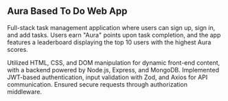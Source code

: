## Aura Based To Do Web App
Full-stack task management application where users can sign up, sign in, and add tasks. Users earn "Aura" points upon task completion, and the app features a leaderboard displaying the top 10 users with the highest Aura scores.

Utilized HTML, CSS, and DOM manipulation for dynamic front-end content, with a backend powered by Node.js, Express, and MongoDB. Implemented JWT-based authentication, input validation with Zod, and Axios for API communication. Ensured secure requests through authorization middleware. 
